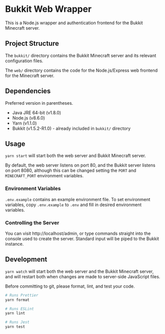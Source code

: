 # Bukkit Web Wrapper
This is a Node.js wrapper and authentication frontend for the Bukkit Minecraft server.

## Project Structure
The `bukkit/` directory contains the Bukkit Minecraft server and its relevant configuration files.

The `web/` directory contains the code for the Node.js/Express web frontend for the Minecraft server.

## Dependencies
Preferred version in parentheses.

* Java JRE 64-bit (v1.8.0)
* Node.js (v8.6.0)
* Yarn (v1.1.0)
* Bukkit (v1.5.2-R1.0) - already included in `bukkit/` directory

## Usage
`yarn start` will start both the web server and Bukkit Minecraft server.

By default, the web server listens on port 80, and the Bukkit server listens on port 8080, although this can be changed setting the `PORT` and `MINECRAFT_PORT` environment variables.

### Environment Variables
`.env.example` contains an example environment file. To set environment variables, copy `.env.example` to `.env` and fill in desired environment variables.

### Controlling the Server
You can visit http://localhost/admin, or type commands straight into the console used to create the server. Standard input will be piped to the Bukkit instance.

## Development
`yarn watch` will start both the web server and the Bukkit Minecraft server, and will restart both when changes are made to server-side JavaScript files.

Before committing to git, please format, lint, and test your code.

```sh
# Runs Prettier
yarn format

# Runs ESLint
yarn lint

# Runs Jest
yarn test
```
